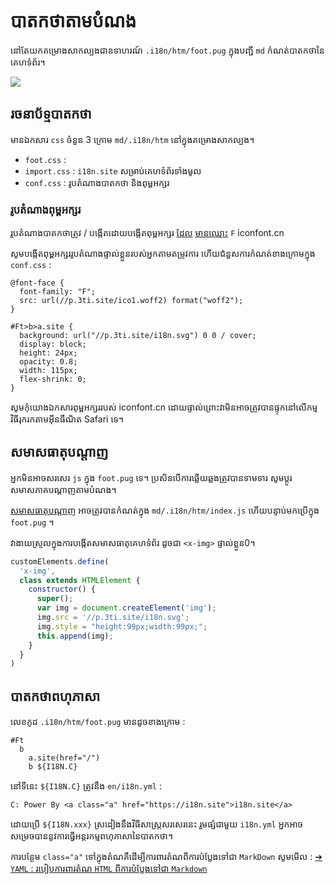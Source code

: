 # បាតកថាតាមបំណង

នៅតែយកគម្រោងសាកល្បងជាឧទាហរណ៍ `.i18n/htm/foot.pug` ក្នុងបញ្ជី `md` កំណត់បាតកថានៃគេហទំព័រ។

![](https://p.3ti.site/1721286077.avif)

## រចនាប័ទ្មបាតកថា

មានឯកសារ `css` ចំនួន 3 ក្រោម `md/.i18n/htm` នៅក្នុងគម្រោងសាកល្បង។

* `foot.css` :
* `import.css` : `i18n.site` សម្រាប់គេហទំព័រទាំងមូល
* `conf.css` : រូបតំណាងបាតកថា និងពុម្ពអក្សរ

### រូបតំណាងពុម្ពអក្សរ

រូបតំណាងបាតកថាត្រូវ / បង្កើតដោយបង្កើតពុម្ពអក្សរ [ដែល](https://www.iconfont.cn/?lang=en-us) [មានឈ្មោះ](https://www.iconfont.cn/?lang=zh) `F` iconfont.cn

សូមបង្កើតពុម្ពអក្សររូបតំណាងផ្ទាល់ខ្លួនរបស់អ្នកតាមតម្រូវការ ហើយជំនួសការកំណត់ខាងក្រោមក្នុង `conf.css` :

```
@font-face {
  font-family: "F";
  src: url(//p.3ti.site/ico1.woff2) format("woff2");
}

#Ft>b>a.site {
  background: url("//p.3ti.site/i18n.svg") 0 0 / cover;
  display: block;
  height: 24px;
  opacity: 0.8;
  width: 115px;
  flex-shrink: 0;
}
```

សូមកុំយោងឯកសារពុម្ពអក្សររបស់ iconfont.cn ដោយផ្ទាល់ព្រោះវាមិនអាចត្រូវបានផ្ទុកនៅលើកម្មវិធីរុករកតាមអ៊ីនធឺណិត Safari ទេ។

## សមាសធាតុបណ្តាញ

អ្នកមិនអាចសរសេរ `js` ក្នុង `foot.pug` ទេ។ ប្រសិនបើការឆ្លើយឆ្លងត្រូវបានទាមទារ សូមប្ដូរសមាសភាគបណ្ដាញតាមបំណង។

[សមាសធាតុបណ្តាញ](https://www.freecodecamp.org/news/build-your-first-web-component/) អាចត្រូវបានកំណត់ក្នុង `md/.i18n/htm/index.js` ហើយបន្ទាប់មកប្រើក្នុង `foot.pug` ។

វាងាយស្រួលក្នុងការបង្កើតសមាសធាតុគេហទំព័រ ដូចជា `<x-img>` ផ្ទាល់ខ្លួន0។

```js
customElements.define(
  'x-img',
  class extends HTMLElement {
    constructor() {
      super();
      var img = document.createElement('img');
      img.src = '//p.3ti.site/i18n.svg';
      img.style = "height:99px;width:99px;";
      this.append(img);
    }
  }
)
```

## បាតកថាពហុភាសា

លេខកូដ `.i18n/htm/foot.pug` មានដូចខាងក្រោម :

```
#Ft
  b
    a.site(href="/")
    b ${I18N.C}
```

នៅទីនេះ `${I18N.C}` ត្រូវនឹង `en/i18n.yml` :

```
C: Power By <a class="a" href="https://i18n.site">i18n.site</a>
```

ដោយប្រើ `${I18N.xxx}` ស្រដៀងនឹងវិធីសាស្ត្រសរសេរនេះ រួមផ្សំជាមួយ `i18n.yml` អ្នកអាចសម្រេចបាននូវការធ្វើអន្តរកម្មពហុភាសានៃបាតកថា។

ការបន្ថែម `class="a"` ទៅក្នុងតំណគឺដើម្បីការពារតំណពីការបំប្លែងទៅជា `MarkDown` សូមមើល :
 [➔ `YAML` : របៀបការពារតំណ `HTML` ពីការបំប្លែងទៅជា `Markdown`](/i18/qa#H2)
